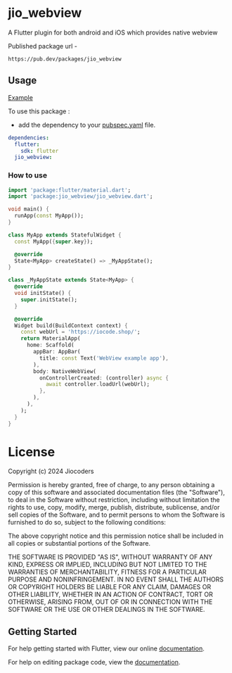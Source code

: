 # jio_webview

A Flutter plugin for both android and iOS which provides native webview

Published package url -
```
https://pub.dev/packages/jio_webview
```

## Usage

[Example](https://github.com/JioCoders/jio_webview/blob/main/example/lib/main.dart)

To use this package :

- add the dependency to your [pubspec.yaml](https://github.com/JioCoders/jio_webview/blob/main/pubspec.yaml) file.

```yaml
dependencies:
  flutter:
    sdk: flutter
  jio_webview:
```

### How to use

```dart
import 'package:flutter/material.dart';
import 'package:jio_webview/jio_webview.dart';

void main() {
  runApp(const MyApp());
}

class MyApp extends StatefulWidget {
  const MyApp({super.key});

  @override
  State<MyApp> createState() => _MyAppState();
}

class _MyAppState extends State<MyApp> {
  @override
  void initState() {
    super.initState();
  }

  @override
  Widget build(BuildContext context) {
    const webUrl = 'https://iocode.shop/';
    return MaterialApp(
      home: Scaffold(
        appBar: AppBar(
          title: const Text('WebView example app'),
        ),
        body: NativeWebView(
          onControllerCreated: (controller) async {
            await controller.loadUrl(webUrl);
          },
        ),
      ),
    );
  }
}

```

# License

Copyright (c) 2024 Jiocoders

Permission is hereby granted, free of charge, to any person obtaining a copy
of this software and associated documentation files (the "Software"), to deal
in the Software without restriction, including without limitation the rights
to use, copy, modify, merge, publish, distribute, sublicense, and/or sell
copies of the Software, and to permit persons to whom the Software is
furnished to do so, subject to the following conditions:

The above copyright notice and this permission notice shall be included in all
copies or substantial portions of the Software.

THE SOFTWARE IS PROVIDED "AS IS", WITHOUT WARRANTY OF ANY KIND, EXPRESS OR
IMPLIED, INCLUDING BUT NOT LIMITED TO THE WARRANTIES OF MERCHANTABILITY,
FITNESS FOR A PARTICULAR PURPOSE AND NONINFRINGEMENT. IN NO EVENT SHALL THE
AUTHORS OR COPYRIGHT HOLDERS BE LIABLE FOR ANY CLAIM, DAMAGES OR OTHER
LIABILITY, WHETHER IN AN ACTION OF CONTRACT, TORT OR OTHERWISE, ARISING FROM,
OUT OF OR IN CONNECTION WITH THE SOFTWARE OR THE USE OR OTHER DEALINGS IN THE
SOFTWARE.

## Getting Started

For help getting started with Flutter, view our online [documentation](https://flutter.io/).

For help on editing package code, view the [documentation](https://flutter.io/developing-packages/).
